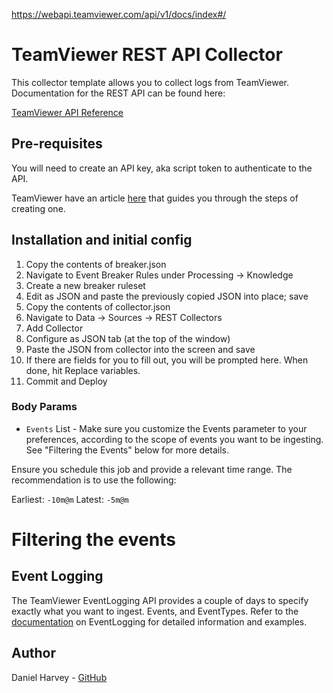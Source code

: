 https://webapi.teamviewer.com/api/v1/docs/index#/

# TeamViewer REST API Collector

This collector template allows you to collect logs from TeamViewer. 
Documentation for the REST API can be found here:

[TeamViewer API Reference](https://webapi.teamviewer.com/api/v1/docs/index#/)

## Pre-requisites
You will need to create an API key, aka script token to authenticate to the API.

TeamViewer have an article [here](https://www.teamviewer.com/en-au/global/support/knowledge-base/teamviewer-classic/for-developers/use-the-teamviewer-api/) that guides you through the steps of creating one.

## Installation and initial config

1) Copy the contents of breaker.json
2) Navigate to Event Breaker Rules under Processing -> Knowledge
3) Create a new breaker ruleset
4) Edit as JSON and paste the previously copied JSON into place; save
5) Copy the contents of collector.json
6) Navigate to Data -> Sources -> REST Collectors
7) Add Collector
8) Configure as JSON tab (at the top of the window)
9) Paste the JSON from collector into the screen and save
10) If there are fields for you to fill out, you will be prompted here. When done, hit Replace variables.
12) Commit and Deploy

### Body Params
* `Events` List - Make sure you customize the Events parameter to your preferences, according to the scope of events you want to be ingesting. See "Filtering the Events" below for more details.

Ensure you schedule this job and provide a relevant time range. The recommendation is to use the following:

Earliest: `-10m@m`
Latest: `-5m@m`

# Filtering the events
## Event Logging
The TeamViewer EventLogging API provides a couple of days to specify exactly what you want to ingest. Events, and EventTypes.
Refer to the [documentation](https://webapi.teamviewer.com/api/v1/docs/index#!/EventLogging/EventLogging_Post) on EventLogging for detailed information and examples.

## Author
Daniel Harvey - [GitHub](https://github.com/snags141)
